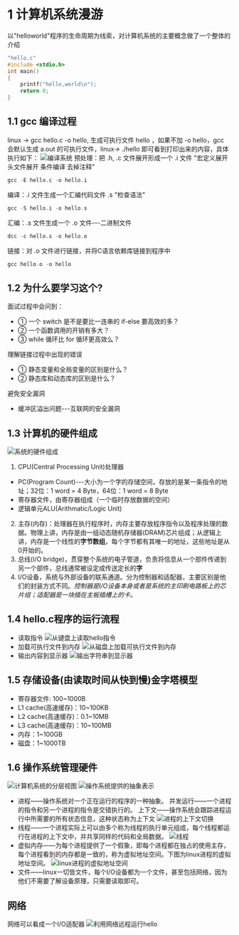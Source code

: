 # 1 计算机系统漫游
以"helloworld"程序的生命周期为线索，对计算机系统的主要概念做了一个整体的介绍
```C
"hello.c"
#include <stdio.h>
int main()
{
    printf("hello,world\n");
    return 0;
}
```
## **1.1 gcc 编译过程**
linux -> gcc hello.c -o hello, 生成可执行文件 hello ，如果不加 -o hello，gcc 会默认生成 a.out 的可执行文件，linux-> ./hello 即可看到打印出来的内容，具体执行如下：
![编译系统](/photo/chapter_one/1-1.png)
预处理：把 .h, .c 文件展开形成一个 .i 文件 "宏定义展开 头文件展开 条件编译 去掉注释" 
```C
gcc -E hello.c -o hello.i
```
编译：.i 文件生成一个汇编代码文件 .s "检查语法"
```C
gcc -S hello.i -o hello.s
```
汇编：.s 文件生成一个 .o 文件---二进制文件
```C
dcc -c hello.s -o hello.o
```
链接：对 .o 文件进行链接，并将C语言依赖库链接到程序中
```C
gcc hello.o -o hello
```
## **1.2 为什么要学习这个?**
面试过程中会问到：
+ ① 一个 switch 是不是要比一连串的 if-else 要高效的多？
+ ② 一个函数调用的开销有多大？
+ ③ while 循环比 for 循环更高效么？  

理解链接过程中出现的错误
+ ① 静态变量和全局变量的区别是什么？
+ ② 静态库和动态库的区别是什么？  

避免安全漏洞
+ 缓冲区溢出问题---互联网的安全漏洞

## **1.3 计算机的硬件组成**
![系统的硬件组成](photo/chapter_one/1-2.png)
1. CPU(Central Processing Unit)处理器
+ PC(Program Count)---大小为一个字的存储空间，存放的是某一条指令的地址；32位：1 word = 4 Byte，64位：1 word = 8 Byte
+ 寄存器文件，由寄存器组成（一个临时存放数据的空间）
+ 逻辑单元ALU(Arithmatic/Logic Unit)
2. 主存(内存)：处理器在执行程序时，内存主要存放程序指令以及程序处理的数据。物理上讲，内存是由一组动态随机存储器(DRAM)芯片组成；从逻辑上讲，内存是一个线性的**字节数组**，每个字节都有其唯一的地址，这些地址是从0开始的。
3. 总线(I/O bridge)，贯穿整个系统的电子管道，负责将信息从一个部件传递到另一个部件，总线通常被设定成传送定长的**字**
4. I/O设备，系统与外部设备的联系通道。分为控制器和适配器，主要区别是他们的封装方式不同。*控制器是I/O设备本身或者是系统的主印刷电路板上的芯片组；适配器是一块插在主板插槽上的卡。*

## **1.4 hello.c程序的运行流程**
+ 读取指令
  ![从键盘上读取hello指令](photo/chapter_one/1-3.png)
+ 加载可执行文件到内存
  ![从磁盘上加载可执行文件到内存](photo/chapter_one/1-4.png)
+ 输出内容到显示器
  ![输出字符串到显示器](photo/chapter_one/1-5.png)

## **1.5 存储设备(由读取时间从快到慢)金字塔模型**
+ 寄存器文件: 100~1000B
+ L1 cache(高速缓存)：10~100KB
+ L2 cache(高速缓存)：0.1~10MB
+ L3 cache(高速缓存)：10~100MB
+ 内存：1~100GB
+ 磁盘：1~1000TB
  
## **1.6 操作系统管理硬件**
![计算机系统的分层视图](photo/chapter_one/1-6.png)
![操作系统提供的抽象表示](photo/chapter_one/1-9.png)
+ 进程——操作系统对一个正在运行的程序的一种抽象。
  并发运行——一个进程的指令和另一个进程的指令是交错执行的。
  上下文——操作系统会跟踪进程运行中所需要的所有状态信息，这种状态称为上下文
  ![进程的上下文切换](photo/chapter_one/1-7.png)
+ 线程——一个进程实际上可以由多个称为线程的执行单元组成，每个线程都运行在进程的上下文中，并共享同样的代码和全局数据。
  ![线程](photo/chapter_one/1-8.png)
+ 虚拟内存——为每个进程提供了一个假象，即每个进程都在独占的使用主存，每个进程看到的内存都是一致的，称为虚拟地址空间。下图为linux进程的虚拟地址空间。
  ![linux进程的虚拟地址空间](photo/chapter_one/1-10.png)
+ 文件——linux一切皆文件，每个I/O设备都为一个文件，甚至包括网络，因为他们不需要了解设备原理，只需要读取即可。
## 网络
网络可以看成一个I/O适配器
![利用网络远程运行hello](photo/chapter_one/1-11.png)
